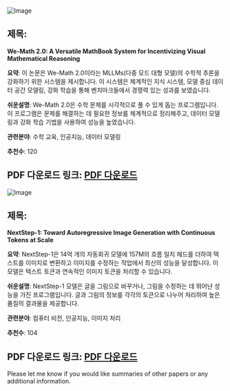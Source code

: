 ![Image](https://cdn-thumbnails.huggingface.co/social-thumbnails/papers/2508.10433.png)
## 제목:
**We-Math 2.0: A Versatile MathBook System for Incentivizing Visual Mathematical Reasoning**

**요약**:
이 논문은 We-Math 2.0이라는 MLLMs(다중 모드 대형 모델)의 수학적 추론을 강화하기 위한 시스템을 제시합니다. 이 시스템은 체계적인 지식 시스템, 모델 중심 데이터 공간 모델링, 강화 학습을 통해 벤치마크들에서 경쟁력 있는 성과를 보였습니다.

**쉬운설명**:
We-Math 2.0은 수학 문제를 시각적으로 풀 수 있게 돕는 프로그램입니다. 이 프로그램은 문제를 해결하는 데 필요한 정보를 체계적으로 정리해주고, 데이터 모델링과 강화 학습 기법을 사용하여 성능을 높였습니다.

**관련분야**:
수학 교육, 인공지능, 데이터 모델링

**추천수**:
120

**PDF 다운로드 링크**: [PDF 다운로드](https://arxiv.org/pdf/2508.10433)
---

![Image](https://cdn-thumbnails.huggingface.co/social-thumbnails/papers/2508.10711.png)
## 제목:
**NextStep-1: Toward Autoregressive Image Generation with Continuous Tokens at Scale**

**요약**:
NextStep-1은 14억 개의 자동회귀 모델에 157M의 흐름 일치 헤드를 더하여 텍스트를 이미지로 변환하고 이미지를 수정하는 작업에서 최신의 성능을 달성합니다. 이 모델은 텍스트 토큰과 연속적인 이미지 토큰을 처리할 수 있습니다.

**쉬운설명**:
NextStep-1 모델은 글을 그림으로 바꾸거나, 그림을 수정하는 데 뛰어난 성능을 가진 프로그램입니다. 글과 그림의 정보를 각각의 토큰으로 나누어 처리하여 높은 품질의 결과물을 제공합니다.

**관련분야**:
컴퓨터 비전, 인공지능, 이미지 처리

**추천수**:
104

**PDF 다운로드 링크**: [PDF 다운로드](https://arxiv.org/pdf/2508.10711)
---

Please let me know if you would like summaries of other papers or any additional information.